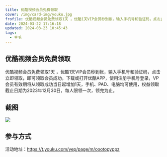 ```yaml
---
title: 优酷视频会员免费领取
cover: /img/card-img/youku.jpg
frofile: 优酷视频会员免费领取1天 ，优酷1天VIP会员秒到帐，输入手机号和验证码，点击立即领取，即可领取会员成功，下载或打开优酷APP，使用注册手机号登录，VP会员有效期将从领取成功当日起增加1天，手机、PAD、电脑均可使用，权益领取截止日期为2023年12月30日，每人限领一次，领完为止。
date: 2024-03-22 17:16:18
updated: 2024-03-23 10:45:43
tags:
  - 羊毛
---
```


## 优酷视频会员免费领取

优酷视频会员免费领取1天 ，优酷1天VIP会员秒到帐，输入手机号和验证码，点击立即领取，即可领取会员成功，下载或打开优酷APP，使用注册手机号登录，VP会员有效期将从领取成功当日起增加1天，手机、PAD、电脑均可使用，权益领取截止日期为2023年12月30日，每人限领一次，领完为止。

## 截图

![](/img/card-img/youkuhylqdz.jpg)

## 参与方式

活动地址：https://t.youku.com/yep/page/m/oootopyppz
